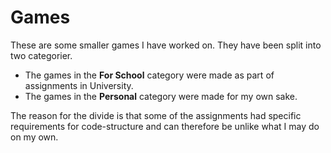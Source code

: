 # Games

These are some smaller games I have worked on. They have been split into two categorier.
   * The games in the **For School** category were made as part of assignments in University.
   * The games in the **Personal** category were made for my own sake.

The reason for the divide is that some of the assignments had specific requirements for code-structure and can therefore be unlike what I may do on my own.
